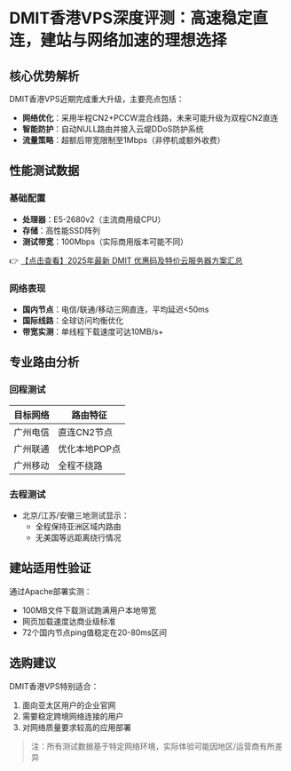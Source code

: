 # DMIT香港VPS深度评测：高速稳定直连，建站与网络加速的理想选择

## 核心优势解析

DMIT香港VPS近期完成重大升级，主要亮点包括：
- **网络优化**：采用半程CN2+PCCW混合线路，未来可能升级为双程CN2直连
- **智能防护**：自动NULL路由并接入云堤DDoS防护系统
- **流量策略**：超额后带宽限制至1Mbps（非停机或额外收费）

## 性能测试数据

### 基础配置
- **处理器**：E5-2680v2（主流商用级CPU）
- **存储**：高性能SSD阵列
- **测试带宽**：100Mbps（实际商用版本可能不同）

👉 [【点击查看】2025年最新 DMIT 优惠码及特价云服务器方案汇总](https://bit.ly/dmit_coupon)

### 网络表现
- **国内节点**：电信/联通/移动三网直连，平均延迟<50ms
- **国际线路**：全球访问均衡优化
- **带宽实测**：单线程下载速度可达10MB/s+

## 专业路由分析

### 回程测试
| 目标网络 | 路由特征 |
|---------|----------|
| 广州电信 | 直连CN2节点 |
| 广州联通 | 优化本地POP点 |
| 广州移动 | 全程不绕路 |

### 去程测试
- 北京/江苏/安徽三地测试显示：
  - 全程保持亚洲区域内路由
  - 无美国等远距离绕行情况

## 建站适用性验证
通过Apache部署实测：
- 100MB文件下载测试跑满用户本地带宽
- 网页加载速度达商业级标准
- 72个国内节点ping值稳定在20-80ms区间

## 选购建议
DMIT香港VPS特别适合：
1. 面向亚太区用户的企业官网
2. 需要稳定跨境网络连接的用户
3. 对网络质量要求较高的应用部署

> 注：所有测试数据基于特定网络环境，实际体验可能因地区/运营商有所差异
